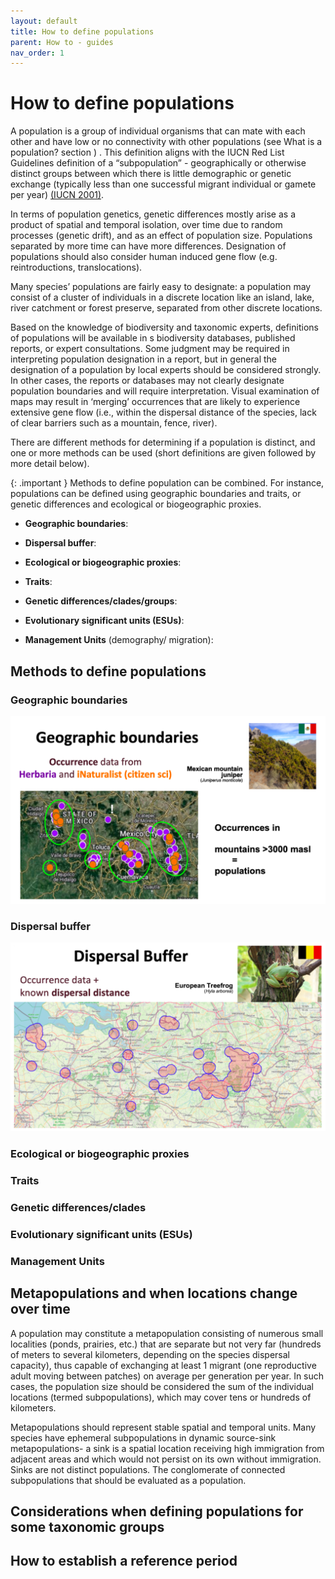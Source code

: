 ```yaml
---
layout: default
title: How to define populations
parent: How to - guides 
nav_order: 1
---
```


# How to define populations 

A population is a group of individual organisms that can mate with each other  and have low or no connectivity with other populations (see What is a population? section ) . This definition aligns with the IUCN Red List Guidelines definition of a “subpopulation” - geographically or otherwise distinct groups between which there is little demographic or genetic exchange (typically less than one successful migrant individual or gamete per year) [(IUCN 2001)](https://portals.iucn.org/library/sites/library/files/documents/RL-2001-001.pdf). 

In terms of population genetics, genetic differences mostly arise as a product of spatial and temporal isolation, over time due to random processes (genetic drift), and as an effect of population size. Populations separated by more time can have more differences. Designation of populations should also consider human induced gene flow (e.g. reintroductions, translocations). 

Many species’ populations are fairly easy to designate: a population may consist of a cluster of individuals in a discrete location like an island, lake, river catchment or forest preserve, separated from other discrete locations.  

Based on the knowledge of biodiversity and taxonomic experts, definitions of populations will be available in s biodiversity databases, published reports, or expert consultations.  Some judgment may be required in interpreting population designation in a report, but in general the designation of a population by local experts should be considered strongly.  In other cases, the reports or databases may not clearly designate population boundaries and will require interpretation.  Visual examination of maps may result in ‘merging’ occurrences that are likely to experience extensive gene flow (i.e., within the dispersal distance of the species, lack of clear barriers such as a mountain, fence, river).

There are different methods for determining if a population is distinct, and one or more methods can be used (short definitions are given followed by more detail below).

{: .important } 
Methods to define population can be combined. For instance, populations can be defined using geographic boundaries and traits, or genetic differences and ecological or biogeographic proxies.

* **Geographic boundaries**: 

* **Dispersal buffer**: 

* **Ecological or biogeographic proxies**:

* **Traits**:

* **Genetic differences/clades/groups**:

* **Evolutionary significant units (ESUs)**:

* **Management Units** (demography/ migration):


## Methods to define populations

### Geographic boundaries

![](Define_pop_Fig1.png) 

### Dispersal buffer

![](Define_pop_Fig2.png)

### Ecological or biogeographic proxies

### Traits 

### Genetic differences/clades

### Evolutionary significant units (ESUs)

### Management Units 


## Metapopulations and when locations change over time

A population may constitute a metapopulation consisting of numerous small localities (ponds, prairies, etc.) that are separate but not very far (hundreds of meters to several kilometers, depending on the species dispersal capacity), thus capable of exchanging at least 1 migrant (one reproductive adult moving between patches) on average per generation per year. In such cases, the population size should be considered the sum of the individual locations (termed subpopulations), which may cover tens or hundreds of kilometers.  

Metapopulations should represent stable spatial and temporal units. Many species have ephemeral subpopulations in dynamic source-sink metapopulations- a sink is a spatial location receiving high immigration from adjacent areas and which would not persist on its own without immigration. Sinks are not distinct populations. The conglomerate of connected subpopulations that should be evaluated as a population.


## Considerations when defining populations for some taxonomic groups

## How to establish a reference period






